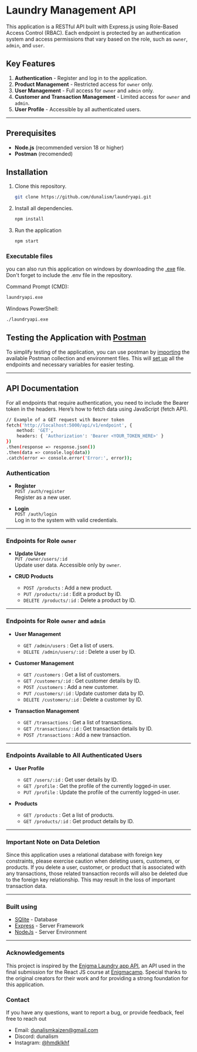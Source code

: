 # Laundry Management API

This application is a RESTful API built with Express.js using Role-Based Access Control (RBAC). Each endpoint is protected by an authentication system and access permissions that vary based on the role, such as `owner`, `admin`, and `user`.

## Key Features

1. **Authentication** - Register and log in to the application.
2. **Product Management** - Restricted access for `owner` only.
3. **User Management** - Full access for `owner` and `admin` only.
4. **Customer and Transaction Management** - Limited access for `owner` and `admin`.
5. **User Profile** - Accessible by all authenticated users.

---

## Prerequisites

- **Node.js** (recommended version 18 or higher)
- **Postman** (recomended)

## Installation

1. Clone this repository.
   ```bash
   git clone https://github.com/dunalism/laundryapi.git
   ```
2. Install all dependencies.
   ```bash
   npm install
   ```
3. Run the application
   ```bash
   npm start
   ```

### Executable files

you can also run this application on windows by downloading the [.exe](https://drive.google.com/file/d/1VRLbKiHix_NwAQihBDRidaHP4GfIL6_Y/view?usp=sharing) file. Don't forget to include the .env file in the repository.

Command Prompt (CMD):

```bash
laundryapi.exe
```

Windows PowerShell:

```bash
./laundryapi.exe
```

## Testing the Application with [Postman](https://www.postman.com/downloads/)

To simplify testing of the application, you can use postman by [importing](https://learning.postman.com/docs/getting-started/importing-and-exporting/importing-data/) the available Postman collection and environment files. This will [set up](https://learning.postman.com/docs/getting-started/basics/navigating-postman/#environment-selector-and-variables-pane) all the endpoints and necessary variables for easier testing.

---

## API Documentation

For all endpoints that require authentication, you need to include the Bearer token in the headers. Here’s how to fetch data using JavaScript (fetch API).

```bash
// Example of a GET request with Bearer token
fetch('http://localhost:5000/api/v1/endpoint', {
    method: 'GET',
    headers: { 'Authorization': 'Bearer <YOUR_TOKEN_HERE>' }
})
.then(response => response.json())
.then(data => console.log(data))
.catch(error => console.error('Error:', error));

```

### Authentication

- **Register**  
  `POST /auth/register`  
  Register as a new user.

- **Login**  
  `POST /auth/login`  
  Log in to the system with valid credentials.

---

### Endpoints for Role `owner`

- **Update User**  
  `PUT /owner/users/:id`  
  Update user data. Accessible only by `owner`.

- **CRUD Products**
  - `POST /products` : Add a new product.
  - `PUT /products/:id` : Edit a product by ID.
  - `DELETE /products/:id` : Delete a product by ID.

---

### Endpoints for Role `owner` and `admin`

- **User Management**

  - `GET /admin/users` : Get a list of users.
  - `DELETE /admin/users/:id` : Delete a user by ID.

- **Customer Management**

  - `GET /customers` : Get a list of customers.
  - `GET /customers/:id` : Get customer details by ID.
  - `POST /customers` : Add a new customer.
  - `PUT /customers/:id` : Update customer data by ID.
  - `DELETE /customers/:id` : Delete a customer by ID.

- **Transaction Management**
  - `GET /transactions` : Get a list of transactions.
  - `GET /transactions/:id` : Get transaction details by ID.
  - `POST /transactions` : Add a new transaction.

---

### Endpoints Available to All Authenticated Users

- **User Profile**

  - `GET /users/:id` : Get user details by ID.
  - `GET /profile` : Get the profile of the currently logged-in user.
  - `PUT /profile` : Update the profile of the currently logged-in user.

- **Products**
  - `GET /products` : Get a list of products.
  - `GET /products/:id` : Get product details by ID.

---

### Important Note on Data Deletion

Since this application uses a relational database with foreign key constraints, please exercise caution when deleting users, customers, or products. If you delete a user, customer, or product that is associated with any transactions, those related transaction records will also be deleted due to the foreign key relationship. This may result in the loss of important transaction data.

---

### Built using

- [SQlite](https://www.sqlite.org/) - Database
- [Express](https://expressjs.com/) - Server Framework
- [NodeJs](https://nodejs.org/en/) - Server Environment

---

### Acknowledgements

This project is inspired by the [Enigma Laundry app API](https://github.com/jutionck/enigma-laundry-app-with-slice), an API used in the final submission for the React JS course at [Enigmacamp](https://enigmacamp.com/). Special thanks to the original creators for their work and for providing a strong foundation for this application.

### Contact

If you have any questions, want to report a bug, or provide feedback, feel free to reach out

- Email: dunalismkaizen@gmail.com
- Discord: dunalism
- Instagram: [@hmdklkhf](https://www.instagram.com/hmdklkhf)
